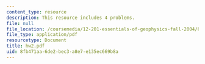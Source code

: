 ```yaml
---
content_type: resource
description: This resource includes 4 problems.
file: null
file_location: /coursemedia/12-201-essentials-of-geophysics-fall-2004/8fb471aa6de2bec3a8e7e135ec669b8a_hw2.pdf
file_type: application/pdf
resourcetype: Document
title: hw2.pdf
uid: 8fb471aa-6de2-bec3-a8e7-e135ec669b8a
---
```

